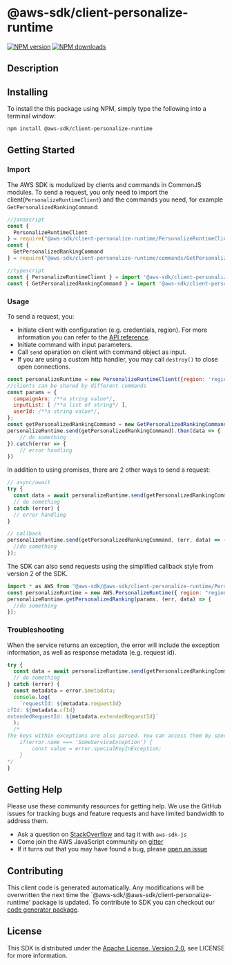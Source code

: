 # @aws-sdk/client-personalize-runtime

[![NPM version](https://img.shields.io/npm/v/@aws-sdk/client-personalize-runtime/preview.svg)](https://www.npmjs.com/package/@aws-sdk/client-personalize-runtime)
[![NPM downloads](https://img.shields.io/npm/dm/@aws-sdk/client-personalize-runtime.svg)](https://www.npmjs.com/package/@aws-sdk/client-personalize-runtime)

## Description

<p/>

## Installing

To install the this package using NPM, simply type the following into a terminal window:

```
npm install @aws-sdk/client-personalize-runtime
```

## Getting Started

### Import

The AWS SDK is modulized by clients and commands in CommonJS modules. To send a request, you only need to import the client(`PersonalizeRuntimeClient`) and the commands you need, for example `GetPersonalizedRankingCommand`:

```javascript
//javascript
const {
  PersonalizeRuntimeClient
} = require("@aws-sdk/client-personalize-runtime/PersonalizeRuntimeClient");
const {
  GetPersonalizedRankingCommand
} = require("@aws-sdk/client-personalize-runtime/commands/GetPersonalizedRankingCommand");
```

```javascript
//typescript
const { PersonalizeRuntimeClient } = import '@aws-sdk/client-personalize-runtime/PersonalizeRuntimeClient';
const { GetPersonalizedRankingCommand } = import '@aws-sdk/client-personalize-runtime/commands/GetPersonalizedRankingCommand';
```

### Usage

To send a request, you:

- Initiate client with configuration (e.g. credentials, region). For more information you can refer to the [API reference][].
- Initiate command with input parameters.
- Call `send` operation on client with command object as input.
- If you are using a custom http handler, you may call `destroy()` to close open connections.

```javascript
const personalizeRuntime = new PersonalizeRuntimeClient({region: 'region'});
//clients can be shared by different commands
const params = {
  campaignArn: /**a string value*/,
  inputList: [ /**a list of string*/ ],
  userId: /**a string value*/,
};
const getPersonalizedRankingCommand = new GetPersonalizedRankingCommand(params);
personalizeRuntime.send(getPersonalizedRankingCommand).then(data => {
    // do something
}).catch(error => {
    // error handling
})
```

In addition to using promises, there are 2 other ways to send a request:

```javascript
// async/await
try {
  const data = await personalizeRuntime.send(getPersonalizedRankingCommand);
  // do something
} catch (error) {
  // error handling
}
```

```javascript
// callback
personalizeRuntime.send(getPersonalizedRankingCommand, (err, data) => {
  //do something
});
```

The SDK can also send requests using the simplified callback style from version 2 of the SDK.

```javascript
import * as AWS from "@aws-sdk/@aws-sdk/client-personalize-runtime/PersonalizeRuntime";
const personalizeRuntime = new AWS.PersonalizeRuntime({ region: "region" });
personalizeRuntime.getPersonalizedRanking(params, (err, data) => {
  //do something
});
```

### Troubleshooting

When the service returns an exception, the error will include the exception information, as well as response metadata (e.g. request id).

```javascript
try {
  const data = await personalizeRuntime.send(getPersonalizedRankingCommand);
  // do something
} catch (error) {
  const metadata = error.$metadata;
  console.log(
    `requestId: ${metadata.requestId}
cfId: ${metadata.cfId}
extendedRequestId: ${metadata.extendedRequestId}`
  );
  /*
The keys within exceptions are also parsed. You can access them by specifying exception names:
    if(error.name === 'SomeServiceException') {
        const value = error.specialKeyInException;
    }
*/
}
```

## Getting Help

Please use these community resources for getting help. We use the GitHub issues for tracking bugs and feature requests and have limited bandwidth to address them.

- Ask a question on [StackOverflow](https://stackoverflow.com/questions/tagged/aws-sdk-js) and tag it with `aws-sdk-js`
- Come join the AWS JavaScript community on [gitter](https://gitter.im/aws/aws-sdk-js-v3)
- If it turns out that you may have found a bug, please [open an issue](https://github.com/aws/aws-sdk-js-v3/issues)

## Contributing

This client code is generated automatically. Any modifications will be overwritten the next time the `@aws-sdk/@aws-sdk/client-personalize-runtime' package is updated. To contribute to SDK you can checkout our [code generator package][].

## License

This SDK is distributed under the
[Apache License, Version 2.0](http://www.apache.org/licenses/LICENSE-2.0),
see LICENSE for more information.

[code generator package]: https://github.com/aws/aws-sdk-js-v3/tree/master/packages/service-types-generator
[api reference]: https://docs.aws.amazon.com/AWSJavaScriptSDK/latest/
